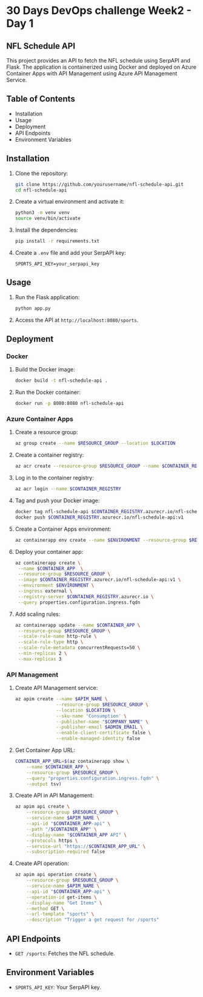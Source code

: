 # 30 Days DevOps challenge Week2 - Day 1
## NFL Schedule API
This project provides an API to fetch the NFL schedule using SerpAPI and Flask. The application is containerized using Docker and deployed on Azure Container Apps with API Management using Azure API Management Service.

## Table of Contents

- Installation
- Usage
- Deployment
- API Endpoints
- Environment Variables


## Installation

1. Clone the repository:
    ```bash
    git clone https://github.com/yourusername/nfl-schedule-api.git
    cd nfl-schedule-api
    ```

2. Create a virtual environment and activate it:
    ```bash
    python3 -m venv venv
    source venv/bin/activate
    ```

3. Install the dependencies:
    ```bash
    pip install -r requirements.txt
    ```

4. Create a `.env` file and add your SerpAPI key:
    ```env
    SPORTS_API_KEY=your_serpapi_key
    ```

## Usage

1. Run the Flask application:
    ```bash
    python app.py
    ```

2. Access the API at `http://localhost:8080/sports`.

## Deployment

### Docker

1. Build the Docker image:
    ```bash
    docker build -t nfl-schedule-api .
    ```

2. Run the Docker container:
    ```bash
    docker run -p 8080:8080 nfl-schedule-api
    ```

### Azure Container Apps

1. Create a resource group:
    ```bash
    az group create --name $RESOURCE_GROUP --location $LOCATION
    ```

2. Create a container registry:
    ```bash
    az acr create --resource-group $RESOURCE_GROUP --name $CONTAINER_REGISTRY --sku Standard --admin-enabled true
    ```

3. Log in to the container registry:
    ```bash
    az acr login --name $CONTAINER_REGISTRY
    ```

4. Tag and push your Docker image:
    ```bash
    docker tag nfl-schedule-api $CONTAINER_REGISTRY.azurecr.io/nfl-schedule-api:v1
    docker push $CONTAINER_REGISTRY.azurecr.io/nfl-schedule-api:v1
    ```

5. Create a Container Apps environment:
    ```bash
    az containerapp env create --name $ENVIRONMENT --resource-group $RESOURCE_GROUP --location $LOCATION
    ```

6. Deploy your container app:
    ```bash
    az containerapp create \
     --name $CONTAINER_APP  \
     --resource-group $RESOURCE_GROUP \
     --image $CONTAINER_REGISTRY.azurecr.io/nfl-schedule-api:v1 \
     --environment $ENVIRONMENT \
     --ingress external \
     --registry-server $CONTAINER_REGISTRY.azurecr.io \
     --query properties.configuration.ingress.fqdn
    ```

7. Add scaling rules:
    ```bash
    az containerapp update --name $CONTAINER_APP \
     --resource-group $RESOURCE_GROUP \
     --scale-rule-name http-rule \
     --scale-rule-type http \
     --scale-rule-metadata concurrentRequests=50 \
     --min-replicas 2 \
     --max-replicas 3
    ```

### API Management

1. Create API Management service:
    ```bash
    az apim create --name $APIM_NAME \
                   --resource-group $RESOURCE_GROUP \
                   --location $LOCATION \
                   --sku-name 'Consumption' \
                   --publisher-name "$COMPANY_NAME" \
                   --publisher-email $ADMIN_EMAIL \
                   --enable-client-certificate false \
                   --enable-managed-identity false 
    ```

2. Get Container App URL:
    ```bash
    CONTAINER_APP_URL=$(az containerapp show \
        --name $CONTAINER_APP \
        --resource-group $RESOURCE_GROUP \
        --query "properties.configuration.ingress.fqdn" \
        --output tsv)
    ```

3. Create API in API Management:
    ```bash
    az apim api create \
        --resource-group $RESOURCE_GROUP \
        --service-name $APIM_NAME \
        --api-id "$CONTAINER_APP-api" \
        --path "/$CONTAINER_APP" \
        --display-name "$CONTAINER_APP API" \
        --protocols https \
        --service-url "https://$CONTAINER_APP_URL" \
        --subscription-required false
    ```

4. Create API operation:
    ```bash
    az apim api operation create \
        --resource-group $RESOURCE_GROUP \
        --service-name $APIM_NAME \
        --api-id "$CONTAINER_APP-api" \
        --operation-id get-items \
        --display-name "Get Items" \
        --method GET \
        --url-template "sports" \
        --description "Trigger a get request for /sports"
    ```

## API Endpoints

- `GET /sports`: Fetches the NFL schedule.

## Environment Variables

- `SPORTS_API_KEY`: Your SerpAPI key.

